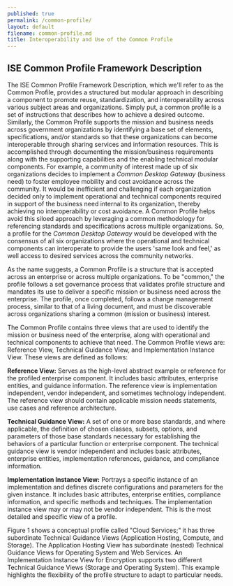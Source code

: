 ```yaml
---
published: true
permalink: /common-profile/
layout: default
filename: common-profile.md
title: Interoperability and Use of the Common Profile
---
```


## ISE Common Profile Framework Description

The ISE Common Profile Framework Description, which we'll refer to as the Common Profile, provides a structured but modular approach in describing a component to promote reuse, standardization, and interoperability across various subject areas and organizations. Simply put, a common profile is a set of instructions that describes how to achieve a desired outcome. Similarly, the Common Profile supports the mission and business needs across government organizations by identifying a base set of elements, specifications, and/or standards so that these organizations can become interoperable through sharing services and information resources. This is accomplished through documenting the mission/business requirements along with the supporting capabilities and the enabling technical modular components. For example, a community of interest made up of six organizations decides to implement a _Common Desktop Gateway_ (business need) to foster employee mobility and cost avoidance across the community. It would be inefficient and challenging if each organization decided only to implement operational and technical components required in support of the business need internal to its organization, thereby achieving no interoperability or cost avoidance. A Common Profile helps avoid this siloed approach by leveraging a common methodology for referencing standards and specifications across multiple organizations. So, a profile for the _Common Desktop Gateway_ would be developed with the consensus of all six organizations where the operational and technical components can interoperate to provide the users 'same look and feel,' as well access to desired services across the community networks.

As the name suggests, a Common Profile is a structure that is accepted across an enterprise or across multiple organizations. To be "common," the profile follows a set governance process that validates profile structure and mandates its use to deliver a specific mission or business need across the enterprise. The profile, once completed, follows a change management process, similar to that of a living document, and must be discoverable across organizations sharing a common (mission or business) interest.

The Common Profile contains three views that are used to identify the mission or business need of the enterprise, along with operational and technical components to achieve that need. The Common Profile views are: Reference View, Technical Guidance View, and Implementation Instance View. These views are defined as follows:

**Reference View:** Serves as the high-level abstract example or reference for the profiled enterprise component. It includes basic attributes, enterprise entities, and guidance information. The reference view is implementation independent, vendor independent, and sometimes technology independent. The reference view should contain applicable mission needs statements, use cases and reference architecture.

**Technical Guidance View:** A set of one or more base standards, and where applicable, the definition of chosen classes, subsets, options, and parameters of those base standards necessary for establishing the behaviors of a particular function or enterprise component. The technical guidance view is vendor independent and includes basic attributes, enterprise entities, implementation references, guidance, and compliance information.

**Implementation Instance View:** Portrays a specific instance of an implementation and defines discrete configurations and parameters for the given instance. It includes basic attributes, enterprise entities, compliance information, and specific methods and techniques. The implementation instance view may or may not be vendor independent. This is the most detailed and specific view of a profile.

Figure 1 shows a conceptual profile called "Cloud Services;" it has three subordinate Technical Guidance Views (Application Hosting, Compute, and Storage). The Application Hosting View has subordinate (nested) Technical Guidance Views for Operating System and Web Services. An Implementation Instance View for Encryption supports two different Technical Guidance Views (Storage and Operating System). This example highlights the flexibility of the profile structure to adapt to particular needs.
